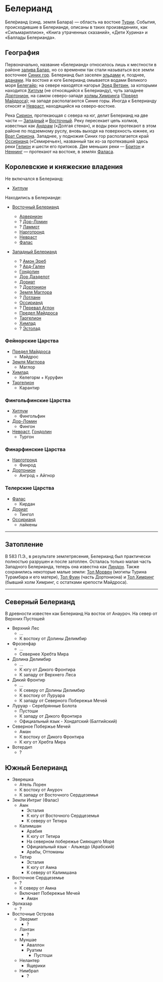 # Белерианд

Беле́рианд (синд. земля Балара) — область на востоке [Турии](../index.md).
События, происходившие в Белерианде, описаны в таких произведениях, как
«Сильмариллион», «Книга утраченных сказаний», «Дети Хурина» и «Баллады
Белерианда».

## География

Первоначально, название «Белерианд» относилось лишь к местности в районе
[залива Балар](Залив%20Балар.md), но со временем так стали называться все земли
восточнее [Синих гор](Эред%20Луин.md). Белерианд был заселен
[эльдами](Народы/эльды.md) и, позднее, [аданами](Народы/аданы.md). На востоке и
юге Белерианд омывается водами Великого моря [Белегайр](Белегайр.md); на севере
находятся нагорья [Эред Ветрин](Эред%20Ветрин.md), за которыми находится
[Хитлум](Хитлум.md) (не относящийся к Белерианду), чуть западнее
[Дортонион](Дортонион.md), на самом северо-западе [холмы Химринга](Химринг.md)
([Предел Майдроса](Предел%20Майдроса.md)); на западе располагаются Синие горы.
Иногда к Белерианду относят и [Невраст](Невраст.md), находящийся на
северо-востоке.

Река [Сирион](Сирион.md), протекающая с севера на юг, делит Белерианд на две
части — [Западный](Западный%20Белерианд.md) и
[Восточный](Восточный%20Белерианд.md). Реку пересекает цепь холмов, известных
как [Андрам](Андрам.md) («Долгая стена»), и воды реки протекают в этом районе
по подземному руслу, вновь выходя на поверхность южнее, из
[Врат Сириона](Врата%20Сириона.md). Западнее, у подножия Синих гор
располагается край [Оссирианд](Оссирианд.md) («Семиречье»), названный так из-за
протекавшей здесь реки [Гелион](Гелион.md) и шести его притоков. Две меньших
реки — [Бритон](Бритон.md) и [Неннинг](Неннинг.md) — протекают на востоке, в
землях [Фаласа](Фалас.md).

## Королевские и княжеские владения

Не включался в Белерианд:

*   [Хитлум](Хитлум.md)

Находились в Белерианде:

*   [Восточный Белерианд](Восточный%20Белерианд.md)
    *   [Арверниэн](Арверниэн.md)
    *   ?   [Дор-Ломин](Дор-Ломин.md)
    *   ?   [Ламмот](Ламмот.md) 
    *   [Нарготронд](Нарготронд.md)
    *   [Невраст](Невраст.md)
    *   [Фалас](Фалас.md)

*   [Западный Белерианд](Западный%20Белерианд.md)
    *   ?   [Амон Эреб](Амон%20Эреб.md) 
    *   ?   [Ард-Гален](Ард-Гален.md) 
    *   [Гондолин](Гондолин.md)
    *   [Дор Даэделот](Дор%20Даэделот.md)
    *   [Дориат](Дориат.md)
    *   ?   [Дортонион](Дортонион.md) 
    *   [Земля Маглора](Земля%20Маглора.md) 
    *   ?   [Лотланн](Лотланн.md) 
    *   [Оссирианд](Оссирианд.md) 
    *   ?   [Перевал Аглон](Перевал%20Аглон.md) 
    *   [Предел Майдроса](Предел%20Майдроса.md)
    *   [Таргелион](Таргелион.md) 
    *   [Химлад](Химлад.md) 
    *   ?   [Эстолад](Эстолад.md) 

### Фейнорские Царства

*   [Предел Майдроса](Предел%20Майдроса.md)
    *   Майдрос
*   [Земля Маглора](Земля%20Маглора.md)
    *   Маглор
*   [Химлад](Химлад.md)
    *   Келегорм + Куруфин
*   [Таргелион](Таргелион.md)
    *   Карантир

### Фингольфинские Царства

*   [Хитлум](Хитлум.md)
    *   Фингольфин
*   [Дор-Ломин](Дор-Ломин.md)
    *   Фингон
*   [Невраст](Невраст.md), [Гондолин](Гондолин.md)
    *   Тургон

### Финарфинские Царства

*   [Нарготронд](Нарготронд.md)
    *   Финрод
*   [Дортонион](Дортонион.md)
    *   Ангрод + Айгнор

### Телерские Царства

*   [Фалас](Фалас.md)
    *   Кирдан
*   [Дориат](Дориат.md)
    *   Тингол
*   [Оссирианд](Оссирианд.md)
    *   лайкены 

----

## Затопление

В 583 П.Э., в результате землетрясения, Белерианд был практически полностью
разрушен и после затоплен. Осталась только малая часть Западного Белерианда,
теперь она известна как [Линдон](). Также сохранились некоторые малые земли:
[Тол Морвен]() (могилы Турина Турамбара и его матери), [Тол Фуин]() (часть
Дортониона) и [Тол Химринг]() (бывший холм Химринг, с остатками крепости
Майдроса).


----


## Северный Белерианд

В древности известен как Белерианд
На восток от Анауроч.
На север от Верхних Пустошей

*   Верхний Лес
    *   ...
    *   К востоку от Долины Делимбир
*   Фрозенфар
    *   ...
    *   Севернее Хребта Мира
*   Долина Делимбир
    *   ...
    *   К югу от Дикого Фронтира
    *   К западу от Верхнего Леса
*   Дикий Фронтир
    *   ...
    *   К северу от Долины Делимбир
    *   К востоку от Луруара
    *   К западу от Северного Побережья Мечей
*   Луруар - Серебрянные Болота
    *   Пустоши
    *   К западу от Дикого Фронтира
    *   Официальный язык - Хондатский (Балтийский)
*   Северное Побержье Мечей
    *   Аман
    *   К востоку от Дикого Фронтира
    *   К югу от Хребта Мира
*   Вотердип
    *   ?

## Южный Белерианд

*   Эверешка
    *   Атель Лорен
    *   К востоку от Ануроч
    *   К западу от Восточного Сердцеземья
*   Земли Интриг (Фалас)
    *   Амн
        *   Эсталия
        *   К югу от Восточного Сердцеземья
        *   К северу от Тетира
    *   Калимшан
        *   Арабия
        *   К югу от Тетира
        *   На северном побережье Сияющего Моря
        *   Официальный язык - Альжедо (Арабский)
        *   Арабы, Оттоманы
    *   Тетир
        *   Эсталия
        *   К югу от Амна
        *   К северу от Калимшана
*   Восточное Сердцеземье
    *   ?
    *   К северу от Амна
    *   Включает Побережье Мечей
        *   Аман
*   Эрлказар
    *   ?
*   Восточные Острова
    *   Эвермит
        *   ?
    *   Лантан
        *   ?
    *   Муншае
        *   Аваллон
        *   Руатим
            *   Пустоши
    *   Нелантер
        *   Ящерики
    *   Нимбрал
        *   ?

